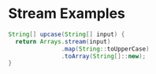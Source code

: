 # Stream Examples

```java
String[] upcase(String[] input) {
  return Arrays.stream(input)
               .map(String::toUpperCase)
               .toArray(String[]::new);
}
```

